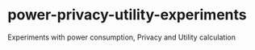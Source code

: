 # power-privacy-utility-experiments
Experiments with  power consumption, Privacy and Utility calculation
